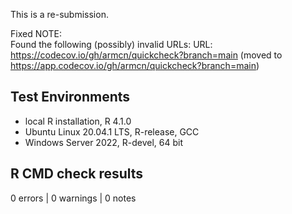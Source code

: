 This is a re-submission.

Fixed NOTE:  
  Found the following (possibly) invalid URLs:
     URL: https://codecov.io/gh/armcn/quickcheck?branch=main (moved to
     https://app.codecov.io/gh/armcn/quickcheck?branch=main)

## Test Environments

- local R installation, R 4.1.0
- Ubuntu Linux 20.04.1 LTS, R-release, GCC
- Windows Server 2022, R-devel, 64 bit

## R CMD check results

0 errors | 0 warnings | 0 notes


